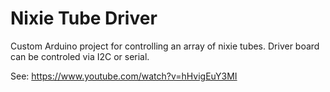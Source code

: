 # Nixie Tube Driver

Custom Arduino project for controlling an array of nixie tubes.
Driver board can be controled via I2C or serial.

See: https://www.youtube.com/watch?v=hHvigEuY3MI
